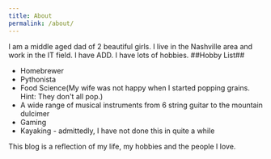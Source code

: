 ```yaml
---
title: About
permalink: /about/
---
```


I am a middle aged dad of 2 beautiful girls.
I live in the Nashville area and work in the IT field.
I have ADD.
I have lots of hobbies.
##Hobby List##
  *  Homebrewer
  *  Pythonista
  *  Food Science(My wife was not happy when I started popping grains. Hint: They don't all pop.)
  *  A wide range of musical instruments from 6 string guitar to the mountain dulcimer
  *  Gaming
  *  Kayaking - admittedly, I have not done this in quite a while

This blog is a reflection of my life, my hobbies and the people I love.
